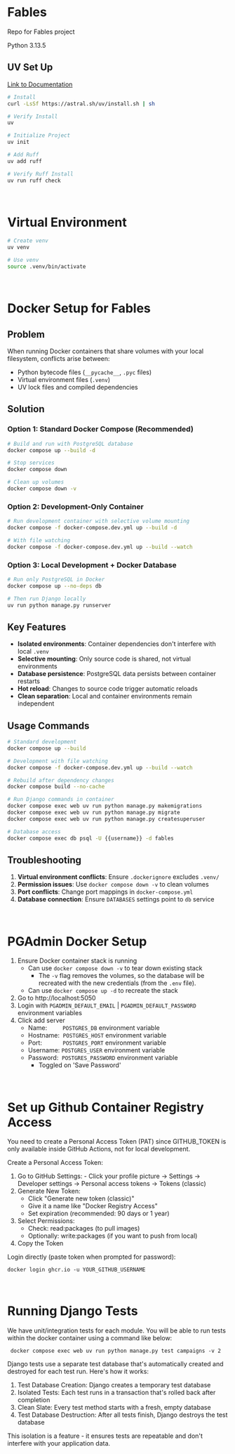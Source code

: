 # Fables

Repo for Fables project

Python 3.13.5

## UV Set Up

[Link to Documentation](https://astral.sh/blog/uv)

```bash
# Install
curl -LsSf https://astral.sh/uv/install.sh | sh

# Verify Install
uv

# Initialize Project
uv init

# Add Ruff
uv add ruff

# Verify Ruff Install
uv run ruff check
```

<br>

# Virtual Environment

```bash
# Create venv
uv venv

# Use venv
source .venv/bin/activate
```

<br>

# Docker Setup for Fables

## Problem

When running Docker containers that share volumes with your local filesystem, conflicts arise between:

- Python bytecode files (`__pycache__`, `.pyc` files)
- Virtual environment files (`.venv`)
- UV lock files and compiled dependencies

## Solution

### Option 1: Standard Docker Compose (Recommended)

```bash
# Build and run with PostgreSQL database
docker compose up --build -d

# Stop services
docker compose down

# Clean up volumes
docker compose down -v
```

### Option 2: Development-Only Container

```bash
# Run development container with selective volume mounting
docker compose -f docker-compose.dev.yml up --build -d

# With file watching
docker compose -f docker-compose.dev.yml up --build --watch
```

### Option 3: Local Development + Docker Database

```bash
# Run only PostgreSQL in Docker
docker compose up --no-deps db

# Then run Django locally
uv run python manage.py runserver
```

## Key Features

- **Isolated environments**: Container dependencies don't interfere with local `.venv`
- **Selective mounting**: Only source code is shared, not virtual environments
- **Database persistence**: PostgreSQL data persists between container restarts
- **Hot reload**: Changes to source code trigger automatic reloads
- **Clean separation**: Local and container environments remain independent

## Usage Commands

```bash
# Standard development
docker compose up --build

# Development with file watching
docker compose -f docker-compose.dev.yml up --build --watch

# Rebuild after dependency changes
docker compose build --no-cache

# Run Django commands in container
docker compose exec web uv run python manage.py makemigrations
docker compose exec web uv run python manage.py migrate
docker compose exec web uv run python manage.py createsuperuser

# Database access
docker compose exec db psql -U {{username}} -d fables
```

## Troubleshooting

1. **Virtual environment conflicts**: Ensure `.dockerignore` excludes `.venv/`
2. **Permission issues**: Use `docker compose down -v` to clean volumes
3. **Port conflicts**: Change port mappings in `docker-compose.yml`
4. **Database connection**: Ensure `DATABASES` settings point to `db` service

<br>

# PGAdmin Docker Setup

1. Ensure Docker container stack is running
   - Can use `docker compose down -v` to tear down existing stack
     - The `-v` flag removes the volumes, so the database will be recreated with the new credentials (from the `.env` file).
   - Can use `docker compose up -d` to recreate the stack
2. Go to http://localhost:5050
3. Login with `PGADMIN_DEFAULT_EMAIL` | `PGADMIN_DEFAULT_PASSWORD` environment variables
4. Click add server
   - Name:         `POSTGRES_DB` environment variable
   - Hostname:  `POSTGRES_HOST` environment variable
   - Port:            `POSTGRES_PORT` environment variable
   - Username: `POSTGRES_USER` environment variable
   - Password:  `POSTGRES_PASSWORD` environment variable
     - Toggled on 'Save Password'

<br>

# Set up Github Container Registry Access

You need to create a Personal Access Token (PAT) since GITHUB_TOKEN
is only available inside GitHub Actions, not for local development.

Create a Personal Access Token:

1. Go to GitHub Settings: - Click your profile picture → Settings → Developer settings →
   Personal access tokens → Tokens (classic)
2. Generate New Token:
   - Click "Generate new token (classic)"
   - Give it a name like "Docker Registry Access"
   - Set expiration (recommended: 90 days or 1 year)
3. Select Permissions:
   - Check: read:packages (to pull images)
   - Optionally: write:packages (if you want to push from local)
4. Copy the Token

Login directly (paste token when prompted for password):

```
docker login ghcr.io -u YOUR_GITHUB_USERNAME
```

<br>

# Running Django Tests

We have unit/integration tests for each module. You will be able to run tests within the docker container using a command like below:

```
 docker compose exec web uv run python manage.py test campaigns -v 2
```

Django tests use a separate test database that's
automatically created and destroyed for each test run. Here's
how it works:

1. Test Database Creation: Django creates a temporary test
   database
2. Isolated Tests: Each test runs in a transaction that's
   rolled back after completion
3. Clean Slate: Every test method starts with a fresh, empty
   database
4. Test Database Destruction: After all tests finish, Django
   destroys the test database

This isolation is a feature - it ensures tests are repeatable
and don't interfere with your application data.
